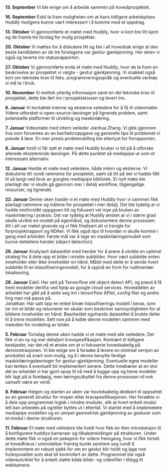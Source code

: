 **13. September**
Vi ble enige om å arbeide sammen på hovedprosjektet.


**16. September**
Eskil la fram muligheten om at hans tidligere arbeidsplass Huddly muligens kunne vært interessert i å komme med et oppdrag.


**13. Oktober**
Vi gjennomførte et møtet med Huddly, hvor vi kort ble litt kjent og de framla tre forslag for mulig prosjekter.


**20. Oktober**
Vi møttes for å diskutere litt og ble i all hovedsak enige at den beste kandidaten av de tre forslagene var gestur gjenkjenning. Her skrev vi også og leverte inn statusrapporten.


**27. Oktober**
Vi gjennomførte enda et møte med Huddly, hvor de la fram en beskrivelse av prosjektet vi valgte - gestur gjenkjenning. Vi snakket også kort om tekniske krav til feks. programmeringsspråk og eventuelle verktøy vi må ta i bruk.

**10. November**
Vi mottok ytterlig infromasjon samt en del tekniske krav til prosjektet, dette ble ført inn i prosjektskissen og levert inn.

**6. Januar**
Vi kontaktet interne og eksterne veiledere for å få til videomøter. Videre utforsket vi open-source-løsninger på lignende problem, samt potensielle platformer til utvikling og maskinlæring.

**7. Januar**
Videomøte med intern veileder Jianhua Zhang. Vi gikk gjennom hva som forventes av en bacheloroppgave og generelle tips til problemet vi prøvde å løse. En mer presis problemstilling ble etterlyst for forrapporten.

**8. Januar**
Inntil vi får satt et møte med Huddly bruker vi tid på å utforske allerede eksisterende løsninger. På dette punktet så mediapipe ut som et interessant alternativ.

**12. Januar**
Hadde et møte med veiledere, både intern og eksterne. Vi diskuterte litt rundt rammene for prosjektet, samt så litt på det vi hadde fått til så langt ved bruk av googles mediapipe bibliotek. Et nytt møte ble planlagt der vi skulle gå gjennom mer i detalj workflow, tilgjengelige ressurser, og lignende.

**22. Januar**
Denne uken hadde vi et møte med Huddly hvor vi sammen fikk planlagt rammene og målene for prosjektet i mer detalj. Det ble tydelig at vi hadde misforstått oppgaven litt og fokusert vel mye på bruken av maskinlæring i praksis. Det var tydelig at Huddly ønsket at vi i større grad skulle utvikle en modell på egenhånd, og dokumentere denne prosessen. Alt i alt var møtet givende og vi fikk finalisert alt vi trengte for forprosjektrapport og NDAer. Vi fikk også tips til hvordan vi skulle komme i gang med arbeidet: Første mål var å lage en maskinlæringsmodell som kunne detektere hender (object detection).

**26. Januar**
Analysert datasettet med hender for å prøve å utvikle en optimal strategi for å dele opp et bilde i mindre subbilder. Hvor vært subbilde enten inneholder eller ikke inneholder en hånd. Målet med dette er å sende hvert subbilde til en klassifiseringsmodell, for å oppnå en form for rudimentær lokalisering.

**28. Januar**
Eskil: Har sett på Tensorflow sitt object detect API, og prøvd å få trent modeller derifra ved hjelp av google cloud services. Hoveddelen av arbeidet har gått på å sette seg inn i tensorflow APIet, config filer og andre ting man må passe på. \
Jonathan: Har satt opp en enkel binær klassifiserings modell i keras, som tar inn et bilde og returnerer en skalar som beskriver sannsynligheten for at bildene inneholder en hånd. Bearbeidet egohands datasettet å brukte dette til å trene modellen. Sett noe på å koble denne modellen sammen med metoden for inndeling av bilder.

**5. Februar**
Torsdag denne uken hadde vi et møte med alle veiledere. Der fikk vi en ny og mer detaljert kravspesifikasjon. Kontrært til tidligere beskjeder, var det nå et ønske  om at vi fokuserte hovedsakelig på demonstrasjonen. Vi ble enige om å forsøke å levere en minimal versjon av produktet så snart som mulig, og  å i denne  benytte ferdige maskinlæringsløsninger for gestur-gjenkjenning. Eventuelle egne modeller kan tenkes å eventuelt bli implementert senere. Dette innebærer at en stor del av arbeidet vi har gjort opop til nå med å bygge opp og trene modeller blir lagt på is foreløpig, men læringsutbyttet fra denne prosessen vil nok uansett være av verdi.

**8. Februar**
Helgen og starten av uken var hovedsakelig dedikert til oppsettet av en generell struktur for mvpen etter kravspesifikasjonen. Her forsøkte vi å dele opp programmet logisk i mindre moduler, slik at hvert enkelt modul lett kan arbeides på og/eller byttes ut i ettertid. Vi startet med å implemetere mediapipe modellen og en simpel geometrisk gjenkjenning av gesturer som et modul i denne strukturen.

**11. Februar**
Et møte med veiledere ble holdt hvor fikk en liten introduksjon til å konfigurere huddlys kameraer og tilbakemeldinger på strukturen. Under dette møte fikk vi også en pekepinn for videre fremgang, hvor vi fikk fortalt at hovedfokus i ummidelbar framtig burde sentrere seg rundt å implementere en robust sjekk for om en gestur blir holdt og lage noe funksjonalitet som skal bli kontrollert av dette. Programmet ble også videreutviklet for å enkelt støtte både bilde- og videofiler i tillegg til webkamera.
